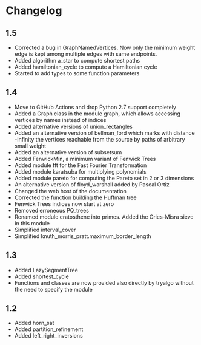 
# Changelog

## 1.5

- Corrected a bug in GraphNamedVertices. Now only the minimum weight edge is kept among multiple edges with same endpoints.
- Added algorithm a_star to compute shortest paths
- Added hamiltonian_cycle to compute a Hamiltonian cycle
- Started to add types to some function parameters

## 1.4

- Move to GitHub Actions and drop Python 2.7 support completely
- Added a Graph class in the module graph, which allows accessing vertices by names instead of indices
- Added alternative versions of union_rectangles
- Added an alternative version of bellman_ford which marks with distance -infinity the vertices reachable from the source by paths of arbitrary small weight
- Added an alternative version of subsetsum
- Added FenwickMin, a minimum variant of Fenwick Trees 
- Added module fft for the Fast Fourier Transformation
- Added module karatsuba for multiplying polynomials
- Added module pareto for computing the Pareto set in 2 or 3 dimensions
- An alternative version of floyd_warshall added by Pascal Ortiz
- Changed the web host of the documentation
- Corrected the function building the Huffman tree
- Fenwick Trees indices now start at zero
- Removed erroneous PQ_trees
- Renamed module eratosthene into primes. Added the Gries-Misra sieve in this module
- Simplified interval_cover
- Simplified knuth_morris_pratt.maximum_border_length

## 1.3

- Added LazySegmentTree
- Added shortest_cycle
- Functions and classes are now provided also directly by tryalgo without the need to specify the module

## 1.2

- Added horn\_sat
- Added partition_refinement
- Added left\_right\_inversions
